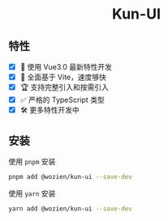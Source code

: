 <h1 align="center">Kun-UI</h1>

## 特性
- [x] 💪 使用 Vue3.0 最新特性开发
- [x] 🐆 全面基于 Vite，速度够快
- [x] 🏆 支持完整引入和按需引入
- [x] ✅ 严格的 TypeScript 类型
- [x] 🛠 更多特性开发中

## 安装

使用 `pnpm` 安装

```bash
pnpm add @wozien/kun-ui --save-dev
```

使用 `yarn` 安装

```bash
yarn add @wozien/kun-ui --save-dev
```
